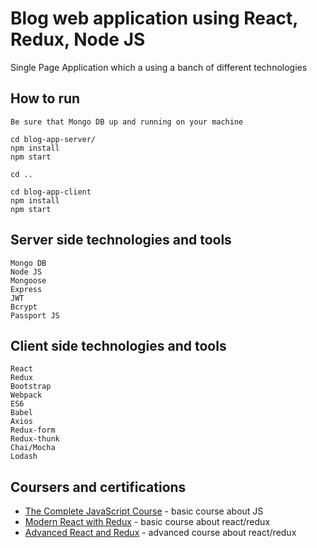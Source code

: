 # Blog web application using React, Redux, Node JS

Single Page Application which a using a banch of different technologies

## How to run

```
Be sure that Mongo DB up and running on your machine

cd blog-app-server/
npm install
npm start

cd ..

cd blog-app-client
npm install
npm start
```

## Server side technologies and tools

```
Mongo DB
Node JS
Mongoose
Express
JWT
Bcrypt
Passport JS 
```

## Client side technologies and tools

```
React
Redux
Bootstrap
Webpack
ES6
Babel
Axios
Redux-form
Redux-thunk
Chai/Mocha
Lodash
```

## Coursers and certifications

* [The Complete JavaScript Course](https://www.udemy.com/certificate/UC-RJYNGDVN/) - basic course about JS
* [Modern React with Redux](https://www.udemy.com/certificate/UC-L4838FH8/) - basic course about react/redux
* [Advanced React and Redux](https://www.udemy.com/certificate/UC-WUTHIGT3/) - advanced course about react/redux


